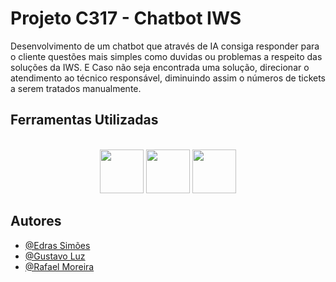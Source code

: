 # Projeto C317 - Chatbot IWS

Desenvolvimento de um chatbot que através de IA consiga responder para o cliente questões mais simples como duvidas ou problemas a respeito das soluções da IWS. E
Caso não seja encontrada uma solução, direcionar o atendimento ao técnico responsável, diminuindo assim o números de tickets a serem tratados manualmente.
## Ferramentas Utilizadas
<div style="display: inline_block" align="center"><br>
  

<img height="70" width="70" src="https://cdn.jsdelivr.net/gh/devicons/devicon@latest/icons/react/react-original-wordmark.svg" />

<img height="70" width="70" src="https://cdn.jsdelivr.net/gh/devicons/devicon@latest/icons/djangorest/djangorest-line-wordmark.svg" />
          
<img height="70" width="70" src="https://cdn.jsdelivr.net/gh/devicons/devicon@latest/icons/mongodb/mongodb-original-wordmark.svg" />

</div>

## Autores

- [@Edras Simões](https://github.com/edrassimoes)
- [@Gustavo Luz](https://github.com/GustavoFLuz)
- [@Rafael Moreira](https://github.com/vonot16)

